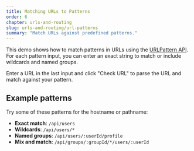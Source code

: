 ```yaml
---
title: Matching URLs to Patterns
order: 6
chapter: urls-and-routing
slug: urls-and-routing/url-patterns
summary: "Match URLs against predefined patterns."
---
```


This demo shows how to match patterns in URLs using the [URLPattern API](https://developer.mozilla.org/en-US/docs/Web/API/URLPattern). 
For each pattern input, you can enter an exact string to match or include wildcards and named groups.

Enter a URL in the last input and click "Check URL" to parse the URL and match against your pattern.

## Example patterns

Try some of these patterns for the hostname or pathname:

 - **Exact match**: `/api/users`
 - **Wildcards**: `/api/users/*`
 - **Named groups**: `/api/users/:userId/profile`
 - **Mix and match**: `/api/groups/:groupId/*/users/:userId`
 